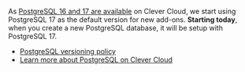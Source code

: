 
As [PostgreSQL 16 and 17 are available](/developers/changelog/2025/03-18-postgresql-16-17/) on Clever Cloud, we start using PostgreSQL 17 as the default version for new add-ons. **Starting today**, when you create a new PostgreSQL database, it will be setup with PostgreSQL 17.

* [PostgreSQL versioning policy](https://www.postgresql.org/support/versioning/)
* [Learn more about PostgreSQL on Clever Cloud](/developers/doc/addons/postgresql/)


